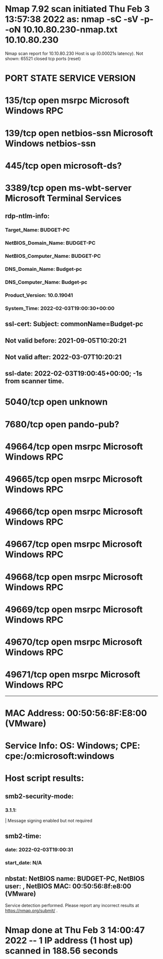 # Nmap 7.92 scan initiated Thu Feb  3 13:57:38 2022 as: nmap -sC -sV -p- -oN 10.10.80.230-nmap.txt 10.10.80.230
Nmap scan report for 10.10.80.230
Host is up (0.00021s latency).
Not shown: 65521 closed tcp ports (reset)

# PORT      STATE SERVICE       VERSION
# 135/tcp   open  msrpc         Microsoft Windows RPC

# 139/tcp   open  netbios-ssn   Microsoft Windows netbios-ssn

# 445/tcp   open  microsoft-ds?

# 3389/tcp  open  ms-wbt-server Microsoft Terminal Services
## rdp-ntlm-info: 
### Target_Name: BUDGET-PC
### NetBIOS_Domain_Name: BUDGET-PC
### NetBIOS_Computer_Name: BUDGET-PC
### DNS_Domain_Name: Budget-pc
### DNS_Computer_Name: Budget-pc
### Product_Version: 10.0.19041
### System_Time: 2022-02-03T19:00:30+00:00
## ssl-cert: Subject: commonName=Budget-pc
## Not valid before: 2021-09-05T10:20:21
## Not valid after:  2022-03-07T10:20:21
## ssl-date: 2022-02-03T19:00:45+00:00; -1s from scanner time.

# 5040/tcp  open  unknown

# 7680/tcp  open  pando-pub?

# 49664/tcp open  msrpc         Microsoft Windows RPC
# 49665/tcp open  msrpc         Microsoft Windows RPC
# 49666/tcp open  msrpc         Microsoft Windows RPC
# 49667/tcp open  msrpc         Microsoft Windows RPC
# 49668/tcp open  msrpc         Microsoft Windows RPC
# 49669/tcp open  msrpc         Microsoft Windows RPC
# 49670/tcp open  msrpc         Microsoft Windows RPC
# 49671/tcp open  msrpc         Microsoft Windows RPC

------------------------------------------------------------------------

# MAC Address: 00:50:56:8F:E8:00 (VMware)
# Service Info: OS: Windows; CPE: cpe:/o:microsoft:windows

# Host script results:
## smb2-security-mode: 
### 3.1.1: 
|     Message signing enabled but not required
## smb2-time: 
### date: 2022-02-03T19:00:31
### start_date: N/A
## nbstat: NetBIOS name: BUDGET-PC, NetBIOS user: <unknown>, NetBIOS MAC: 00:50:56:8f:e8:00 (VMware)

Service detection performed. Please report any incorrect results at https://nmap.org/submit/ .
# Nmap done at Thu Feb  3 14:00:47 2022 -- 1 IP address (1 host up) scanned in 188.56 seconds